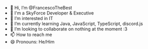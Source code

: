 - 👋 Hi, I’m @FrancescoTheBest
- 👾 I'm a SkyForce Developer & Executive
- 👀 I’m interested in IT
- 🌱 I’m currently learning Java, JavaScript, TypeScript, discord.js
- 💞️ I’m looking to collaborate on nothing at the moment :3
- 📫 How to reach me 
- 😄 Pronouns: He/Him

<!---
FrancescoTheBest/FrancescoTheBest is a ✨ special ✨ repository because its `README.md` (this file) appears on your GitHub profile.
You can click the Preview link to take a look at your changes.
--->
